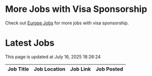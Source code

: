 # More Jobs with Visa Sponsorship

Check out [Europe Jobs](https://github.com/sureshparimi/europejobs#latest-jobs) for more jobs with visa sponsorship.

# Latest Jobs

This page is updated at July 16, 2025 18:26:24

| Job Title | Job Location | Job Link | Job Posted |
| --- | --- | --- | --- |
